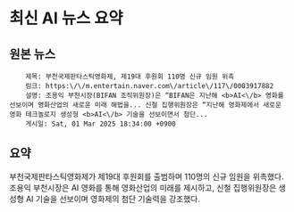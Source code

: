 # 최신 AI 뉴스 요약

## 원본 뉴스
		제목: 부천국제판타스틱영화제, 제19대 후원회 110명 신규 임원 위촉
		링크: https:\/\/m.entertain.naver.com\/article\/117\/0003917882
		설명: 조용익 부천시장(BIFAN 조직위원장)은 “BIFAN은 지난해 <b>AI<\/b> 영화를 선보이며 영화산업의 새로운 미래 해법을... 신철 집행위원장은 “지난해 영화제에서 새로운 영화 테크놀로지 생성형 <b>AI<\/b> 기술을 선보이면서 첨단... 
		게시일: Sat, 01 Mar 2025 18:34:00 +0900


## 요약
부천국제판타스틱영화제가 제19대 후원회를 출범하며 110명의 신규 임원을 위촉했다. 조용익 부천시장은 AI 영화를 통해 영화산업의 미래를 제시하고, 신철 집행위원장은 생성형 AI 기술을 선보이며 영화제의 첨단 기술력을 강조했다.
